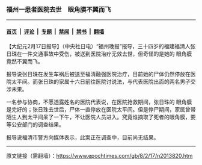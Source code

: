 ### 福州一患者医院去世　眼角膜不翼而飞

---

#### [首页](../../../..?n2013820) &nbsp;|&nbsp; [评论](../../../../../epoch-comment?n2013820) &nbsp;|&nbsp; [专题](../../../../../epoch-special?n2013820) &nbsp;|&nbsp; [禁闻](../../../../../epoch-news?n2013820) &nbsp;|&nbsp; [禁书](../../../../../books?n2013820) &nbsp;|&nbsp; [翻墙](https://github.com/gfw-breaker/nogfw/blob/master/README.md?n2013820)


<div class="post_content" id="artbody" itemprop="articleBody">
 <!-- article content begin -->
 <p>
  【大纪元2月17日报导】（中央社日电）“福州晚报”报导，三十四岁的福建福清人张日珠在一件交通事故中受伤，被送到医院治疗无效去世，但奇怪的是她的
  <ok href="https://www.epochtimes.com/gb/tag/%E7%9C%BC%E8%A7%92%E8%86%9C.html">
   眼角膜
  </ok>
  竟然不翼而飞。
 </p>
 <p>
  报导说张日珠在发生车祸后被送至福清融强医院治疗，目前她的尸体仍然停放在医院太平间。而张日珠的家属十六日前往医院讨说法，与代表医院出面的两名男子交涉未果。
 </p>
 <p>
  一名参与协商，不愿透露姓名的医院代表说，在医院抢救期间，张日珠的
  <ok href="https://www.epochtimes.com/gb/tag/%E7%9C%BC%E8%A7%92%E8%86%9C.html">
   眼角膜
  </ok>
  是完好的；张日珠去世后，尸体一直停放在医院太平间。但是停尸期间，家属曾带陌生人到太平间呆了一下午，不让医院人员进入。究竟谁摘取了死者的眼角膜，要等公安部门的调查结果。
 </p>
 <p>
  报导说福清市警方向媒体表示，此案正在调查中，目前尚无结果。
 </p>
 <!-- article content end -->
 <div id="below_article_ad">
 </div>
</div>


---

原文链接（需翻墙）：https://www.epochtimes.com/gb/8/2/17/n2013820.htm